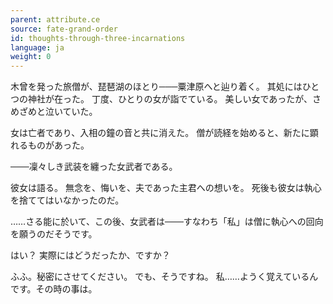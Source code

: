 ```yaml
---
parent: attribute.ce
source: fate-grand-order
id: thoughts-through-three-incarnations
language: ja
weight: 0
---
```


木曾を発った旅僧が、琵琶湖のほとり───粟津原へと辿り着く。
其処にはひとつの神社が在った。
丁度、ひとりの女が詣でている。
美しい女であったが、さめざめと泣いていた。

女は亡者であり、入相の鐘の音と共に消えた。
僧が読経を始めると、新たに顕れるものがあった。

───凜々しき武装を纏った女武者である。

彼女は語る。
無念を、悔いを、夫であった主君への想いを。
死後も彼女は執心を捨ててはいなかったのだ。

……さる能に於いて、この後、女武者は───すなわち「私」は僧に執心への回向を願うのだそうです。

はい？
実際にはどうだったか、ですか？

ふふ。秘密にさせてください。
でも、そうですね。
私……ようく覚えているんです。その時の事は。
